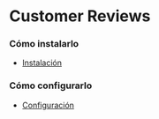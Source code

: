 # Customer Reviews

### Cómo instalarlo

* [Instalación](https://github.com/lrivasg/Customer-Reviews/wiki/Como-instalar-el-m%C3%B3dulo)

### Cómo configurarlo

* [Configuración](https://github.com/lrivasg/Customer-Reviews/wiki/Configuraci%C3%B3n)
